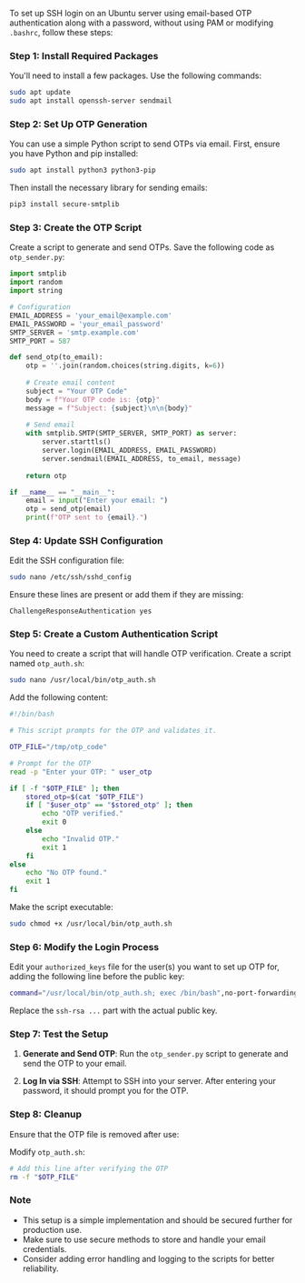 To set up SSH login on an Ubuntu server using email-based OTP authentication along with a password, without using PAM or modifying `.bashrc`, follow these steps:

### Step 1: Install Required Packages

You'll need to install a few packages. Use the following commands:

```bash
sudo apt update
sudo apt install openssh-server sendmail
```

### Step 2: Set Up OTP Generation

You can use a simple Python script to send OTPs via email. First, ensure you have Python and pip installed:

```bash
sudo apt install python3 python3-pip
```

Then install the necessary library for sending emails:

```bash
pip3 install secure-smtplib
```

### Step 3: Create the OTP Script

Create a script to generate and send OTPs. Save the following code as `otp_sender.py`:

```python
import smtplib
import random
import string

# Configuration
EMAIL_ADDRESS = 'your_email@example.com'
EMAIL_PASSWORD = 'your_email_password'
SMTP_SERVER = 'smtp.example.com'
SMTP_PORT = 587

def send_otp(to_email):
    otp = ''.join(random.choices(string.digits, k=6))
    
    # Create email content
    subject = "Your OTP Code"
    body = f"Your OTP code is: {otp}"
    message = f"Subject: {subject}\n\n{body}"
    
    # Send email
    with smtplib.SMTP(SMTP_SERVER, SMTP_PORT) as server:
        server.starttls()
        server.login(EMAIL_ADDRESS, EMAIL_PASSWORD)
        server.sendmail(EMAIL_ADDRESS, to_email, message)
    
    return otp

if __name__ == "__main__":
    email = input("Enter your email: ")
    otp = send_otp(email)
    print(f"OTP sent to {email}.")
```

### Step 4: Update SSH Configuration

Edit the SSH configuration file:

```bash
sudo nano /etc/ssh/sshd_config
```

Ensure these lines are present or add them if they are missing:

```plaintext
ChallengeResponseAuthentication yes
```

### Step 5: Create a Custom Authentication Script

You need to create a script that will handle OTP verification. Create a script named `otp_auth.sh`:

```bash
sudo nano /usr/local/bin/otp_auth.sh
```

Add the following content:

```bash
#!/bin/bash

# This script prompts for the OTP and validates it.

OTP_FILE="/tmp/otp_code"

# Prompt for the OTP
read -p "Enter your OTP: " user_otp

if [ -f "$OTP_FILE" ]; then
    stored_otp=$(cat "$OTP_FILE")
    if [ "$user_otp" == "$stored_otp" ]; then
        echo "OTP verified."
        exit 0
    else
        echo "Invalid OTP."
        exit 1
    fi
else
    echo "No OTP found."
    exit 1
fi
```

Make the script executable:

```bash
sudo chmod +x /usr/local/bin/otp_auth.sh
```

### Step 6: Modify the Login Process

Edit your `authorized_keys` file for the user(s) you want to set up OTP for, adding the following line before the public key:

```bash
command="/usr/local/bin/otp_auth.sh; exec /bin/bash",no-port-forwarding,no-X11-forwarding ssh-rsa AAAAB3... your_email@example.com
```

Replace the `ssh-rsa ...` part with the actual public key.

### Step 7: Test the Setup

1. **Generate and Send OTP**: Run the `otp_sender.py` script to generate and send the OTP to your email.

2. **Log In via SSH**: Attempt to SSH into your server. After entering your password, it should prompt you for the OTP.

### Step 8: Cleanup

Ensure that the OTP file is removed after use:

Modify `otp_auth.sh`:

```bash
# Add this line after verifying the OTP
rm -f "$OTP_FILE"
```

### Note

- This setup is a simple implementation and should be secured further for production use.
- Make sure to use secure methods to store and handle your email credentials.
- Consider adding error handling and logging to the scripts for better reliability.
